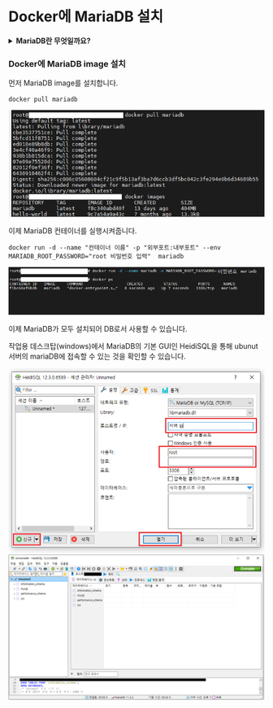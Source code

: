 # Docker에 MariaDB 설치

<details>
<summary> <b>MariaDB란 무엇일까요?</b> </summary><br>

#### MariaDB란 MariaDB는 "MySQL"에서 Fork(분기, 분파)한 오픈소스 기반 관계형 데이터 베이스 관리 시스템 (RDBMS) 입니다.<br>
MySQL은 1995년에 릴리즈된 오픈소스 RDBMS입니다. 매우 인기가 많은 RDBMS로 현재도 여러 환경에서 이용되고 있는 대표적인 RDBMS입니다.<br>
MySQL은 2009년에 최종적으로 OracleDB로 유명한 Oracle에 인수되게 됩니다.<br>
이 과정에서 라이선스 관련한 분쟁이 일어났고 이에 반발한 MySQL의 창시자가 2009년에 완성된 MySQL 5.1.38의 버전의 코드에서 Fork하여 만든 것이 MariaDB입니다.<br>

#### 쉽게 말해서 MaraiDB는 MySQL이라는 조상에서 분파된 RDBMS입니다.

( 이건 기억을 더듬어 쓰는 것이기 때문에 확실하진 않은 이야기로만 들어주세요. 제가 인턴 때 강사에게 들었던 얘기로는 Oracle이 당시 MySQl을 인수하고 있었던 썬이라는 기업(JAVA를 만든걸로 유명하죠)을 합병할 때 MySQL 업데이트를 반드시 책임져야하는 조건이 붙게 되었다고 합니다. 그런데 Oracle입장에서는 자신들의 DB만으로도 충분한데 굳이 MySQL까지 담당해야하는것이 여간 껄그러운 일이 아닐 수 없었다고 합니다. 그래서 합병 과정 중 여러 충돌이 발생하게 되다보니 MySQL을 개발하던 많은 개발자들이 이탈하여 MariaDB를 만들게 되었다고 합니다. )

저는 개인 프로젝트 이용 시 학부시절엔 MySQL을 사용하다가 현재는 MariaDB를 더욱 사용하고 있습니다. MariaDB를 이용하는 이유는 다음과 같습니다.<br>
1. MySQL을 개선한 RDBMS로 MySQL보다 복제 및 쿼리 속도 등의 성능이 약간 더 좋다.
2. MySQL에서 Fork한 RDBMS이기 때문에 MySQL과의 호환성이 매우 뛰어나다.
3. 오픈소스 기반 RDBMS이기 때문에 자유롭게 사용이 가능하다.
4. 업데이트가 MySQL보다 더욱 활발하다.
   
위의 사항 외에도 보안성이 더 좋고 스토리지 엔진이 더욱 뛰어나다는 장점도 존재합니다.<br>

더욱 자세한 설명은 아래의 링크들에서 확인할 수 있습니다.

https://aws.amazon.com/ko/compare/the-difference-between-mariadb-vs-mysql/<br>
https://linuxnatives.net/2015/10-reasons-to-migrate-to-mariadb-if-still-using-mysql

</details>

### Docker에 MariaDB image 설치

먼저 MariaDB image를 설치합니다.
```
docker pull mariadb
```
<img src="./result_image/docker_image_mariaDB.png"><br>

이제 MariaDB 컨테이너를 실행시켜줍니다.
```
docker run -d --name "컨테이너 이름" -p "외부포트:내부포트" --env MARIADB_ROOT_PASSWORD="root 비밀번호 입력"  mariadb
```

<img src="./result_image/mariaDB_run.png"><br>

이제 MariaDB가 모두 설치되어 DB로서 사용할 수 있습니다.<br>

작업용 데스크탑(windows)에서 MariaDB의 기본 GUI인 HeidiSQL을 통해 ubunut 서버의 mariaDB에 접속할 수 있는 것을 확인할 수 있습니다.<br>

<img src="./result_image/mariaDB_connnect.png"><br>
<img src="./result_image/maraidb_connected.png"><br>